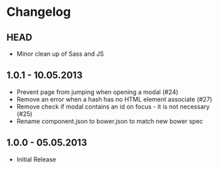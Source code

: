 # Changelog

## HEAD

* Minor clean up of Sass and JS

## 1.0.1 - 10.05.2013

* Prevent page from jumping when opening a modal (#24)
* Remove an error when a hash has no HTML element associate (#27)
* Remove check if modal contains an id on focus - it is not necessary (#25)
* Rename component.json to bower.json to match new bower spec

## 1.0.0 - 05.05.2013

* Initial Release
